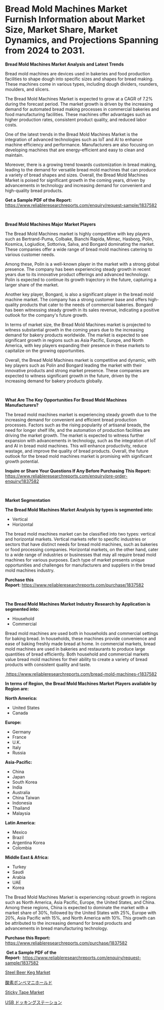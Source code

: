 <p><h1>Bread Mold Machines Market Furnish Information about Market Size, Market Share, Market Dynamics, and Projections Spanning from 2024 to 2031.</h1></p><p><strong>Bread Mold Machines Market Analysis and Latest Trends</strong></p>
<p><p>Bread mold machines are devices used in bakeries and food production facilities to shape dough into specific sizes and shapes for bread making. These machines come in various types, including dough dividers, rounders, moulders, and slicers.</p><p>The Bread Mold Machines Market is expected to grow at a CAGR of 7.2% during the forecast period. The market growth is driven by the increasing demand for automated bread making processes in commercial bakeries and food manufacturing facilities. These machines offer advantages such as higher production rates, consistent product quality, and reduced labor costs.</p><p>One of the latest trends in the Bread Mold Machines Market is the integration of advanced technologies such as IoT and AI to enhance machine efficiency and performance. Manufacturers are also focusing on developing machines that are energy-efficient and easy to clean and maintain.</p><p>Moreover, there is a growing trend towards customization in bread making, leading to the demand for versatile bread mold machines that can produce a variety of bread shapes and sizes. Overall, the Bread Mold Machines Market is poised for significant growth in the coming years, driven by advancements in technology and increasing demand for convenient and high-quality bread products.</p></p>
<p><strong>Get a Sample PDF of the Report:&nbsp;</strong> <a href="https://www.reliableresearchreports.com/enquiry/request-sample/1837582">https://www.reliableresearchreports.com/enquiry/request-sample/1837582</a></p>
<p>&nbsp;</p>
<p><strong>Bread Mold Machines Major Market Players</strong></p>
<p><p>The Bread Mold Machines market is highly competitive with key players such as Bertrand-Puma, Colbake, Bianchi Rapida, Mimac, Hasborg, Polin, Kosmica, Logiudice, Sottoriva, Salva, and Bongard dominating the market. These companies offer a wide range of bread mold machines catering to various customer needs.</p><p>Among these, Polin is a well-known player in the market with a strong global presence. The company has been experiencing steady growth in recent years due to its innovative product offerings and advanced technology. Polin is expected to continue its growth trajectory in the future, capturing a larger share of the market.</p><p>Another key player, Bongard, is also a significant player in the bread mold machine market. The company has a strong customer base and offers high-quality products that cater to the needs of commercial bakeries. Bongard has been witnessing steady growth in its sales revenue, indicating a positive outlook for the company's future growth.</p><p>In terms of market size, the Bread Mold Machines market is projected to witness substantial growth in the coming years due to the increasing demand for bakery products worldwide. The market is expected to see significant growth in regions such as Asia Pacific, Europe, and North America, with key players expanding their presence in these markets to capitalize on the growing opportunities.</p><p>Overall, the Bread Mold Machines market is competitive and dynamic, with key players such as Polin and Bongard leading the market with their innovative products and strong market presence. These companies are expected to witness significant growth in the future, driven by the increasing demand for bakery products globally.</p></p>
<p>&nbsp;</p>
<p><strong>What Are The Key Opportunities For Bread Mold Machines Manufacturers?</strong></p>
<p><p>The bread mold machines market is experiencing steady growth due to the increasing demand for convenient and efficient bread production processes. Factors such as the rising popularity of artisanal breads, the need for longer shelf life, and the automation of production facilities are driving the market growth. The market is expected to witness further expansion with advancements in technology, such as the integration of IoT and AI in bread mold machines. This will enhance productivity, reduce wastage, and improve the quality of bread products. Overall, the future outlook for the bread mold machines market is promising with significant growth potential.</p></p>
<p><strong>Inquire or Share Your Questions If Any Before Purchasing This Report:</strong> <a href="https://www.reliableresearchreports.com/enquiry/pre-order-enquiry/1837582">https://www.reliableresearchreports.com/enquiry/pre-order-enquiry/1837582</a></p>
<p>&nbsp;</p>
<p><strong>Market Segmentation</strong></p>
<p><strong>The Bread Mold Machines Market Analysis by types is segmented into:</strong></p>
<p><ul><li>Vertical</li><li>Horizontal</li></ul></p>
<p><p>The bread mold machines market can be classified into two types: vertical and horizontal markets. Vertical markets refer to specific industries or sectors that have distinct needs for bread mold machines, such as bakeries or food processing companies. Horizontal markets, on the other hand, cater to a wide range of industries or businesses that may all require bread mold machines for various purposes. Each type of market presents unique opportunities and challenges for manufacturers and suppliers in the bread mold machines industry.</p></p>
<p><strong>Purchase this Report:&nbsp;</strong><a href="https://www.reliableresearchreports.com/purchase/1837582">https://www.reliableresearchreports.com/purchase/1837582</a></p>
<p>&nbsp;</p>
<p><strong>The Bread Mold Machines Market Industry Research by Application is segmented into:</strong></p>
<p><ul><li>Household</li><li>Commercial</li></ul></p>
<p><p>Bread mold machines are used both in households and commercial settings for baking bread. In households, these machines provide convenience and ease of baking freshly made bread at home. In commercial markets, bread mold machines are used in bakeries and restaurants to produce large quantities of bread efficiently. Both household and commercial markets value bread mold machines for their ability to create a variety of bread products with consistent quality and taste.</p></p>
<p><a href="https://www.reliableresearchreports.com/bread-mold-machines-r1837582">&nbsp;https://www.reliableresearchreports.com/bread-mold-machines-r1837582</a></p>
<p><strong>In terms of Region, the Bread Mold Machines Market Players available by Region are:</strong></p>
<p>
    <p> <strong> North America: </strong>
        <ul>
            <li>United States</li>
            <li>Canada</li>
        </ul>
        </p> 
    <p> <strong> Europe: </strong>
        <ul>
            <li>Germany</li>
            <li>France</li>
            <li>U.K.</li>
            <li>Italy</li>
            <li>Russia</li>
        </ul>
        </p> 
    <p> <strong> Asia-Pacific: </strong>
        <ul>
            <li>China</li>
            <li>Japan</li>
            <li>South Korea</li>
            <li>India</li>
            <li>Australia</li>
            <li>China Taiwan</li>
            <li>Indonesia</li>
            <li>Thailand</li>
            <li>Malaysia</li>
        </ul>
        </p> 
    <p> <strong> Latin America: </strong>
        <ul>
            <li>Mexico</li>
            <li>Brazil</li>
            <li>Argentina Korea</li>
            <li>Colombia</li>
        </ul>
        </p> 
    <p> <strong> Middle East & Africa: </strong>
        <ul>
            <li>Turkey</li>
            <li>Saudi</li>
            <li>Arabia</li>
            <li>UAE</li>
            <li>Korea</li>
        </ul>
    </p>
    </p>
<p><p>The Bread Mold Machines Market is experiencing robust growth in regions such as North America, Asia Pacific, Europe, the United States, and China. Among these regions, China is expected to dominate the market with a market share of 30%, followed by the United States with 25%, Europe with 20%, Asia Pacific with 15%, and North America with 10%. This growth can be attributed to the increasing demand for bread products and advancements in bread manufacturing technology.</p></p>
<p><strong>Purchase this Report: </strong><a href="https://www.reliableresearchreports.com/purchase/1837582">https://www.reliableresearchreports.com/purchase/1837582</a></p>
<p>&nbsp;<strong>Get a Sample PDF of the Report:&nbsp;&nbsp;</strong><a href="https://www.reliableresearchreports.com/enquiry/request-sample/1837582">https://www.reliableresearchreports.com/enquiry/request-sample/1837582</a></p>
<p><strong></strong></p>
<p><p><a href="https://view.publitas.com/reportprime-1/steel-beer-keg-market-trends-forecast-and-competitive-analysis-to-2031/">Steel Beer Keg Market</a></p><p><a href="https://medium.com/@demarcuskuhlman/%E9%85%B8%E7%B4%A0%E3%82%B7%E3%83%AA%E3%83%B3%E3%83%80%E3%83%BC%E3%83%9E%E3%83%8B%E3%83%9B%E3%83%BC%E3%83%AB%E3%83%89%E5%B8%82%E5%A0%B4-2031%E5%B9%B4%E3%81%BE%E3%81%A7%E3%81%AE%E6%88%90%E5%8A%9F%E3%81%97%E3%81%9F%E3%83%93%E3%82%B8%E3%83%8D%E3%82%B9%E6%88%A6%E7%95%A5%E3%81%AE%E9%8D%B5%E3%81%A8%E3%81%AA%E3%82%8B%E8%A6%81%E5%9B%A0-760a7ce09b5c">酸素ボンベマニホールド</a></p><p><a href="https://glittery-fuchsia-86a.notion.site/Sticky-Tape-Market-Size-CAGR-Trends-2024-2030-8bfd75b8edac49ea8589314d070e4a24">Sticky Tape Market</a></p><p><a href="https://medium.com/@charityrice70/2024%E5%B9%B4%E3%81%8B%E3%82%892031%E5%B9%B4%E3%81%BE%E3%81%A7%E3%81%AE%E6%9C%9F%E9%96%93%E3%81%AB%E4%BA%88%E6%B8%AC%E3%81%95%E3%82%8C%E3%82%8Busb%E3%83%89%E3%83%83%E3%82%AD%E3%83%B3%E3%82%B0%E3%82%B9%E3%83%86%E3%83%BC%E3%82%B7%E3%83%A7%E3%83%B3%E3%81%AE%E5%B8%82%E5%A0%B4%E5%88%86%E6%9E%90%E3%81%A8%E3%82%B5%E3%82%A4%E3%82%BA-4adb71f90d4a">USB ドッキングステーション</a></p></p>